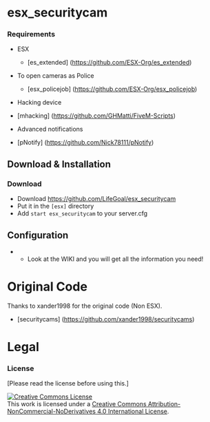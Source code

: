 # esx_securitycam

### Requirements
* ESX
  * [es_extended] (https://github.com/ESX-Org/es_extended)

* To open cameras as Police
  * [esx_policejob] (https://github.com/ESX-Org/esx_policejob)
  
 * Hacking device
  * [mhacking] (https://github.com/GHMatti/FiveM-Scripts)
  
 * Advanced notifications
  * [pNotify] (https://github.com/Nick78111/pNotify)

## Download & Installation

### Download
- Download https://github.com/LifeGoal/esx_securitycam
- Put it in the `[esx]` directory
- Add `start esx_securitycam` to your server.cfg

## Configuration
-  * Look at the WIKI and you will get all the information you need!

# Original Code
Thanks to xander1998 for the original code (Non ESX). 
  * [securitycams] (https://github.com/xander1998/securitycams)

# Legal
### License
[Please read the license before using this.]

<a rel="license" href="http://creativecommons.org/licenses/by-nc-nd/4.0/"><img alt="Creative Commons License" style="border-width:0" src="https://i.creativecommons.org/l/by-nc-nd/4.0/88x31.png" /></a><br />This work is licensed under a <a rel="license" href="http://creativecommons.org/licenses/by-nc-nd/4.0/">Creative Commons Attribution-NonCommercial-NoDerivatives 4.0 International License</a>.
